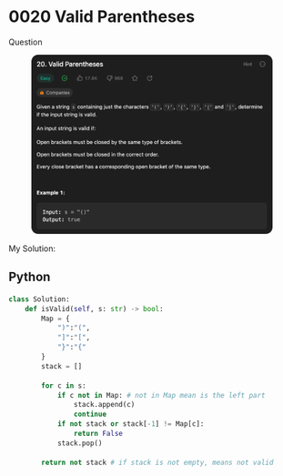 # 0020 Valid Parentheses

Question

<figure><img src="../.gitbook/assets/image (1) (1) (1).png" alt=""><figcaption></figcaption></figure>



My Solution:

## Python

```python
class Solution:
    def isValid(self, s: str) -> bool:
        Map = {
            ")":"(",
            "]":"[",
            "}":"{"
        }
        stack = []

        for c in s:
            if c not in Map: # not in Map mean is the left part
                stack.append(c)
                continue
            if not stack or stack[-1] != Map[c]:
                return False
            stack.pop()
        
        return not stack # if stack is not empty, means not valid
```
